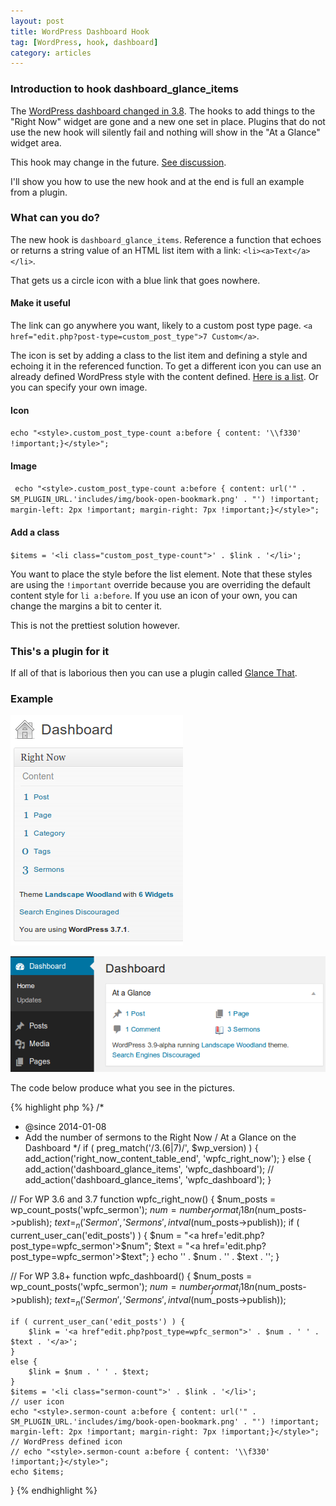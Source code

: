 ```yaml
---
layout: post
title: WordPress Dashboard Hook
tag: [WordPress, hook, dashboard]
category: articles
---
```


### Introduction to hook dashboard_glance_items

The [WordPress dashboard changed in 3.8](https://core.trac.wordpress.org/ticket/26495). The hooks to add things to the "Right Now" widget are gone and a new one set in place. Plugins that do not use the new hook will silently fail and nothing will show in the "At a Glance" widget area.  

This hook may change in the future. [See discussion](https://core.trac.wordpress.org/ticket/26571). 

I'll show you how to use the new hook and at the end is full an example from a plugin.

### What can you do?

The new hook is `dashboard_glance_items`. Reference a function that echoes or returns a string value of an HTML list item with a link: `<li><a>Text</a></li>`.

That gets us a circle icon with a blue link that goes nowhere.

#### Make it useful

The link can go anywhere you want, likely to a custom post type page. `<a href="edit.php?post-type=custom_post_type">7 Custom</a>`.

The icon is set by adding a class to the list item and defining a style and echoing it in the referenced function. To get a different icon you can use an already defined WordPress style with the content defined. [Here is a list](plugins.trac.wordpress.org/browser/glance-that/trunk/glance-that.php#L490). Or you can specify your own image.

#### Icon
`echo "<style>.custom_post_type-count a:before { content: '\\f330' !important;}</style>";`

#### Image
` echo "<style>.custom_post_type-count a:before { content: url('" . SM_PLUGIN_URL.'includes/img/book-open-bookmark.png' . "') !important; margin-left: 2px !important; margin-right: 7px !important;}</style>";`

#### Add a class
`$items = '<li class="custom_post_type-count">' . $link . '</li>';`

You want to place the style before the list element. Note that these styles are using the `!important` override because you are overriding the default content style for `li a:before`. If you use an icon of your own, you can change the margins a bit to center it.

This is not the prettiest solution however.

### This's a plugin for it

If all of that is laborious then you can use a plugin called [Glance That](wordpress.org/plugins/glance-that/).

### Example

![Right Now](/images/RightNow.png)

![At a Glance](/images/AtaGlance.png)

The code below produce what you see in the pictures.

{% highlight php %}
/*
 * @since 2014-01-08
 * Add the number of sermons to the Right Now / At a Glance on the Dashboard
 */
if ( preg_match('/3.(6|7)/', $wp_version) ) {
	add_action('right_now_content_table_end', 'wpfc_right_now');
}
else {
	add_action('dashboard_glance_items', 'wpfc_dashboard');
	// add_action('dashboard_glance_items', 'wpfc_dashboard');
}

// For WP 3.6 and 3.7
function wpfc_right_now() {
    $num_posts = wp_count_posts('wpfc_sermon');
    $num = number_format_i18n($num_posts->publish);
    $text = _n('Sermon', 'Sermons', intval($num_posts->publish));
	if ( current_user_can('edit_posts') ) {
	    $num = "<a href='edit.php?post_type=wpfc_sermon'>$num</a>";
	    $text = "<a href='edit.php?post_type=wpfc_sermon'>$text</a>";
	}
	echo '<td class="first b b-sermon">' . $num . '</td><td class="t sermons">' . $text . '</td></tr>';	
}

// For WP 3.8+
function wpfc_dashboard() {
    $num_posts = wp_count_posts('wpfc_sermon');
    $num = number_format_i18n($num_posts->publish);
    $text = _n('Sermon', 'Sermons', intval($num_posts->publish));

    if ( current_user_can('edit_posts') ) {
    	$link = '<a href"edit.php?post_type=wpfc_sermon">' . $num . ' ' . $text . '</a>';
    }
    else {
    	$link = $num . ' ' . $text;
    }
    $items = '<li class="sermon-count">' . $link . '</li>';
    // user icon
    echo "<style>.sermon-count a:before { content: url('" . SM_PLUGIN_URL.'includes/img/book-open-bookmark.png' . "') !important; margin-left: 2px !important; margin-right: 7px !important;}</style>";
    // WordPress defined icon
	// echo "<style>.sermon-count a:before { content: '\\f330' !important;}</style>"; 
    echo $items;
}
{% endhighlight %}


  [1]: http:
